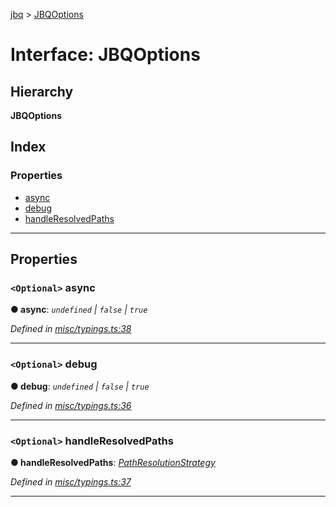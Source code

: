 [jbq](../README.md) > [JBQOptions](../interfaces/jbqoptions.md)

# Interface: JBQOptions

## Hierarchy

**JBQOptions**

## Index

### Properties

* [async](jbqoptions.md#async)
* [debug](jbqoptions.md#debug)
* [handleResolvedPaths](jbqoptions.md#handleresolvedpaths)

---

## Properties

<a id="async"></a>

### `<Optional>` async

**● async**: *`undefined` \| `false` \| `true`*

*Defined in [misc/typings.ts:38](https://github.com/krnik/vjs-validator/blob/15e769b/src/misc/typings.ts#L38)*

___
<a id="debug"></a>

### `<Optional>` debug

**● debug**: *`undefined` \| `false` \| `true`*

*Defined in [misc/typings.ts:36](https://github.com/krnik/vjs-validator/blob/15e769b/src/misc/typings.ts#L36)*

___
<a id="handleresolvedpaths"></a>

### `<Optional>` handleResolvedPaths

**● handleResolvedPaths**: *[PathResolutionStrategy](../enums/pathresolutionstrategy.md)*

*Defined in [misc/typings.ts:37](https://github.com/krnik/vjs-validator/blob/15e769b/src/misc/typings.ts#L37)*

___

